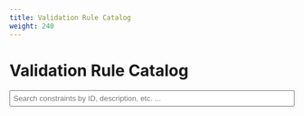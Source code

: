 ```yaml
---
title: Validation Rule Catalog
weight: 240
---
```

# Validation Rule Catalog

<div>
    <input type="text" id="searchInput" placeholder="Search constraints by ID, description, etc. ...">
</div>
<div id="constraintsList"></div>

<script>
    $(document).ready(function() {
        let allConstraints = [];
        let selectedId = new URLSearchParams(window.location.search).get('constraint-id');
        let searchTerm = new URLSearchParams(window.location.search).get('search') || '';

        // Set initial search value from URL
        $('#searchInput').val(searchTerm);

        // Load both JSON files
        Promise.all([
            $.getJSON('/json/fedramp_external_constraints.json'),
            $.getJSON('/json/fedramp_allowed_values.json')
        ]).then(function([constraints, allowedValues]) {
            // Process constraints while preserving context information
            allConstraints = [constraints, allowedValues]
                .flatMap(x => x["metaschema-meta-constraints"])
                .flatMap(metaConstraint => 
                    metaConstraint["contexts"].flatMap(context => 
                        context.constraints.rules.flatMap(rule => {
                            // Get all variables that are referenced in test or target
                            const referencedVars = new Set();
                            const varMap = new Map();
                            
                            // Create a map of variable names to their values
                            context.constraints.lets?.forEach(v => {
                                varMap.set(v.var, v.expression);
                            });

                            // Function to find variables in a string
                            function findVarsInString(str) {
                                const vars = new Set();
                                if (!str) return vars;
                                
                                // Match $varname or ${varname} patterns
                                const matches = str.match(/\$\{?([a-zA-Z0-9_-]+)\}?/g) || [];
                                matches.forEach(match => {
                                    const varName = match.replace(/[\$\{\}]/g, '');
                                    vars.add(varName);
                                });
                                return vars;
                            }

                            // Function to recursively find all referenced variables
                            function findAllReferencedVars(varName, visited = new Set()) {
                                console.log(varName);
if (visited.has(varName)) return;
                                visited.add(varName);
                                referencedVars.add(varName);

                                const value = varMap.get(varName);
                                console.log(varMap,varName);
                                if (value) {
                                    const nestedVars = findVarsInString(value);
                                    nestedVars.forEach(v => findAllReferencedVars(v, visited));
                                }
                            }
                            
                            const testVars = findVarsInString(rule.test);
                            const targetVars = findVarsInString(rule.target);
                            testVars.forEach(v => findAllReferencedVars(v));
                            targetVars.forEach(v => findAllReferencedVars(v));
                        
                            // Filter variables to only include referenced ones
                            const filteredVars = context.constraints.lets?.filter(v => referencedVars.has(v.var)) || [];
                            return {
                                ...rule,
                                contextMetapaths: context.metapaths,
                                contextName: context.name,
                                variables: filteredVars
                            };
                        })
                    )
                )
                .filter(x => typeof x.id !== 'undefined')
                .sort((a, b) => a.id.localeCompare(b.id));

            displayConstraints(filterConstraints(allConstraints, searchTerm));
            
            if (selectedId) {
                $(`#${selectedId}`).addClass('selected')
            }

        });

        function filterConstraints(constraints, term) {
            if (!term) return constraints;
            term = term.toLowerCase();
            return constraints.filter(item => 
                item['formal-name']?.toLowerCase().includes(term) ||
                item['object-type']?.toLowerCase().includes(term) ||
                item['id']?.toLowerCase().includes(term) ||
                item['message']?.toLowerCase().includes(term) ||
                item['contextName']?.toLowerCase().includes(term) ||
                item['contextTarget']?.toLowerCase().includes(term) ||
                item.enums?.some(enumItem => enumItem.value?.toLowerCase().includes(term))
            );
        }

        function displayConstraints(constraints) {
            const $list = $('#constraintsList');
            $list.empty();

            constraints.forEach(function(item) {
                const $div = $('<div>')
                    .attr('id', item.id)
                    .addClass('constraint-item')
                    .click(function() {
                        $('.constraint-item').removeClass('selected');
                        $(this).addClass('selected');
                        selectedId = item.id;
                        updateURL();
                    });

                $div.append(
                    $('<h3>').text(item['formal-name']),
                    $('<span>').text(item['id']),
                   
                );
                if(item['message']){
                    $div.append($('<h4>').text('Message'),
                    $('<p>').text(item['message']))
                }
                // Add context section with h4
                const $contextDiv = $('<div>').addClass('context-section');
                $contextDiv.append(
                    $('<h4>').text('Context'),
                );
 item.contextMetapaths.filter(Boolean).forEach(function(path) {
                        const $enumValue = $('<code style="padding:4px">').addClass('enum-value');
$contextDiv.append(
                   $enumValue.append(path.target),
                );                                   
                                    });
$div.append($contextDiv);

                // Add constraint section with h4
                const $constraintDiv = $('<div>').addClass('constraint-section');
 if(item['test']){
                  $constraintDiv.append("<h4>Test</h4>");
                  $constraintDiv.append($('<code style="white-space:pre-line">').text(item['test']))
                }
                if(item['target']&&item['target']!='.'){
                  $constraintDiv.append("<h4>Target</h4>");
                  $constraintDiv.append($('<code style="white-space:pre-line">').text(item['target']))
                }                $div.append($constraintDiv);

                // Add variables section with h4 if variables exist
                if (item.variables && item.variables.length > 0) {
                    const $variablesDiv = $('<div>').addClass('variables-section');
                    $variablesDiv.append($('<h4>').text('Variables'));
                    
                    const $variablesList = $('<ul>');
                    item.variables.forEach(function(variable) {
                        $variablesList.append(
                            $('<li>')
                                .append($('<pre>').text(variable.var))
                                .append($('<code style="white-space:pre-line">').text(variable.expression))
                        );
                    });
                    $variablesDiv.append($variablesList);
                    $div.append($variablesDiv);
                }

                if(item['description']){
                $div.append("<h4>Description</h4>");
                $div.append($('<p>').text(item.description));
                }             

                if (item['props']) {
                    $div.append($('<a>').text("learn more").attr('href', item['props'].find(x => x.name === 'help-url').value));
                }

                // Add allowed values section with h4 if they exist
                if (item['object-type'] === 'allowed-values' && item.enums) {
                    const $enumDiv = $('<div>').addClass('allowed-values-section');
                    $enumDiv.append($('<h4>').text('Allowed Values'));
                    
                    item.enums.forEach(function(enumItem) {
                        const $enumValue = $('<span style="padding:4px">').addClass('enum-value');
                        $enumValue.append($('<code>').text(enumItem.value));
                        $enumDiv.append($enumValue);
                    });
                    
                    $div.append($enumDiv);
                }

                $list.append($div);
            });
        }

        function updateURL() {
            const url = new URL(window.location);
            if (selectedId) url.searchParams.set('constraint-id', selectedId);
            if (searchTerm) url.searchParams.set('search', searchTerm);
            history.pushState({}, '', url);
        }

        $('#searchInput').on('input', function() {
            searchTerm = $(this).val();
            const filtered = filterConstraints(allConstraints, searchTerm);
            displayConstraints(filtered);
            updateURL();
        });
    });
</script>

<style>
    .constraint-item {
        margin: 10px 0;
        padding: 10px;
        border: 1px solid #ccc;
        cursor: pointer;
    }
    .constraint-item.selected {
        border-color: blue;
        background-color: #f0f0f0;
    }
    .constraint-item h3 {
        margin-top: 0;
    }
    .constraint-item h4 {
        margin: 10px 0 5px 0;
        color: #666;
    }    #searchInput {
        width: 100%;
        padding: 5px;
        margin-bottom: 10px;
    }
    code {
        background-color: #f5f5f5;
        padding: 2px 4px;
        border-radius: 3px;
    }
</style>
